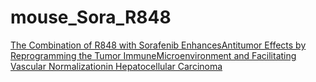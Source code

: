 # mouse_Sora_R848
[The Combination of R848 with Sorafenib EnhancesAntitumor Effects by Reprogramming the Tumor ImmuneMicroenvironment and Facilitating Vascular Normalizationin Hepatocellular Carcinoma](https://onlinelibrary.wiley.com/doi/10.1002/advs.202207650)
